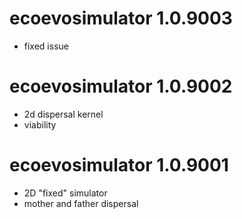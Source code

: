 # ecoevosimulator 1.0.9003
* fixed issue

# ecoevosimulator 1.0.9002
* 2d dispersal kernel
* viability

# ecoevosimulator 1.0.9001
* 2D "fixed" simulator
* mother and father dispersal
